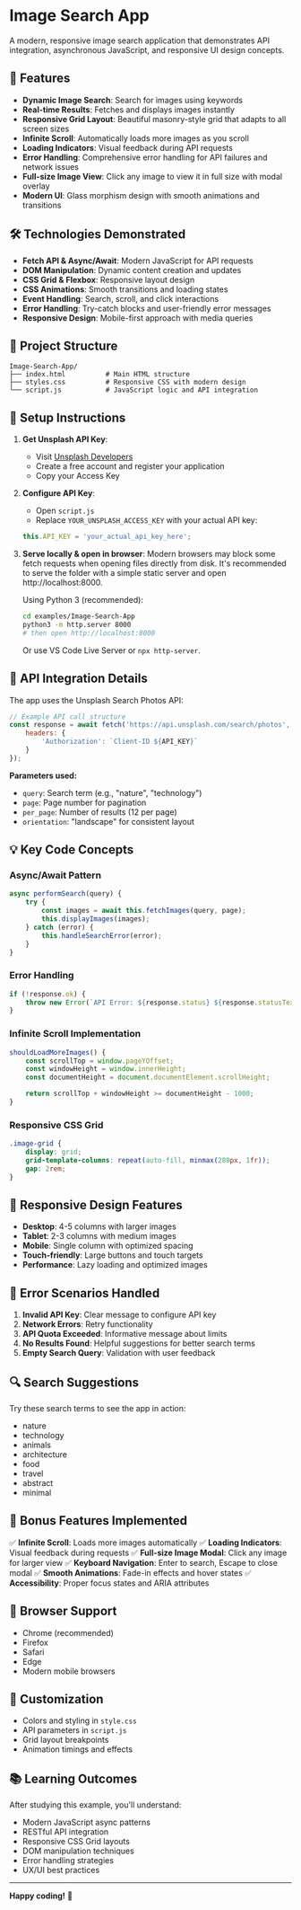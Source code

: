 # Image Search App

A modern, responsive image search application that demonstrates API integration, asynchronous JavaScript, and responsive UI design concepts.

## 🚀 Features

- **Dynamic Image Search**: Search for images using keywords
- **Real-time Results**: Fetches and displays images instantly
- **Responsive Grid Layout**: Beautiful masonry-style grid that adapts to all screen sizes
- **Infinite Scroll**: Automatically loads more images as you scroll
- **Loading Indicators**: Visual feedback during API requests
- **Error Handling**: Comprehensive error handling for API failures and network issues
- **Full-size Image View**: Click any image to view it in full size with modal overlay
- **Modern UI**: Glass morphism design with smooth animations and transitions

## 🛠 Technologies Demonstrated

- **Fetch API & Async/Await**: Modern JavaScript for API requests
- **DOM Manipulation**: Dynamic content creation and updates
- **CSS Grid & Flexbox**: Responsive layout design
- **CSS Animations**: Smooth transitions and loading states
- **Event Handling**: Search, scroll, and click interactions
- **Error Handling**: Try-catch blocks and user-friendly error messages
- **Responsive Design**: Mobile-first approach with media queries

## 📁 Project Structure

```
Image-Search-App/
├── index.html          # Main HTML structure
├── styles.css          # Responsive CSS with modern design
└── script.js           # JavaScript logic and API integration
```

## 🔧 Setup Instructions

1. **Get Unsplash API Key**:
   - Visit [Unsplash Developers](https://unsplash.com/developers)
   - Create a free account and register your application
   - Copy your Access Key

2. **Configure API Key**:
    - Open `script.js`
    - Replace `YOUR_UNSPLASH_ACCESS_KEY` with your actual API key:
    ```javascript
    this.API_KEY = 'your_actual_api_key_here';
    ```

3. **Serve locally & open in browser**:
    Modern browsers may block some fetch requests when opening files directly from disk. It's recommended to serve the folder with a simple static server and open http://localhost:8000.

    Using Python 3 (recommended):
    ```bash
    cd examples/Image-Search-App
    python3 -m http.server 8000
    # then open http://localhost:8000
    ```

    Or use VS Code Live Server or `npx http-server`.

## 🎯 API Integration Details

The app uses the Unsplash Search Photos API:

```javascript
// Example API call structure
const response = await fetch('https://api.unsplash.com/search/photos', {
    headers: {
        'Authorization': `Client-ID ${API_KEY}`
    }
});
```

**Parameters used:**
- `query`: Search term (e.g., "nature", "technology")
- `page`: Page number for pagination
- `per_page`: Number of results (12 per page)
- `orientation`: "landscape" for consistent layout

## 💡 Key Code Concepts

### Async/Await Pattern
```javascript
async performSearch(query) {
    try {
        const images = await this.fetchImages(query, page);
        this.displayImages(images);
    } catch (error) {
        this.handleSearchError(error);
    }
}
```

### Error Handling
```javascript
if (!response.ok) {
    throw new Error(`API Error: ${response.status} ${response.statusText}`);
}
```

### Infinite Scroll Implementation
```javascript
shouldLoadMoreImages() {
    const scrollTop = window.pageYOffset;
    const windowHeight = window.innerHeight;
    const documentHeight = document.documentElement.scrollHeight;

    return scrollTop + windowHeight >= documentHeight - 1000;
}
```

### Responsive CSS Grid
```css
.image-grid {
    display: grid;
    grid-template-columns: repeat(auto-fill, minmax(280px, 1fr));
    gap: 2rem;
}
```

## 🎨 Responsive Design Features

- **Desktop**: 4-5 columns with larger images
- **Tablet**: 2-3 columns with medium images
- **Mobile**: Single column with optimized spacing
- **Touch-friendly**: Large buttons and touch targets
- **Performance**: Lazy loading and optimized images

## 🚨 Error Scenarios Handled

1. **Invalid API Key**: Clear message to configure API key
2. **Network Errors**: Retry functionality
3. **API Quota Exceeded**: Informative message about limits
4. **No Results Found**: Helpful suggestions for better search terms
5. **Empty Search Query**: Validation with user feedback

## 🔍 Search Suggestions

Try these search terms to see the app in action:
- nature
- technology
- animals
- architecture
- food
- travel
- abstract
- minimal

## 🌟 Bonus Features Implemented

✅ **Infinite Scroll**: Loads more images automatically
✅ **Loading Indicators**: Visual feedback during requests
✅ **Full-size Image Modal**: Click any image for larger view
✅ **Keyboard Navigation**: Enter to search, Escape to close modal
✅ **Smooth Animations**: Fade-in effects and hover states
✅ **Accessibility**: Proper focus states and ARIA attributes

## 📱 Browser Support

- Chrome (recommended)
- Firefox
- Safari
- Edge
- Modern mobile browsers

## 🔧 Customization

- Colors and styling in `style.css`
- API parameters in `script.js`
- Grid layout breakpoints
- Animation timings and effects

## 📚 Learning Outcomes

After studying this example, you'll understand:
- Modern JavaScript async patterns
- RESTful API integration
- Responsive CSS Grid layouts
- DOM manipulation techniques
- Error handling strategies
- UX/UI best practices

---

**Happy coding!** 🎉